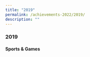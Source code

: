 ```yaml
---
title: "2019"
permalink: /achievements-2022/2019/
description: ""
---
```

### **2019**

#### **Sports & Games**